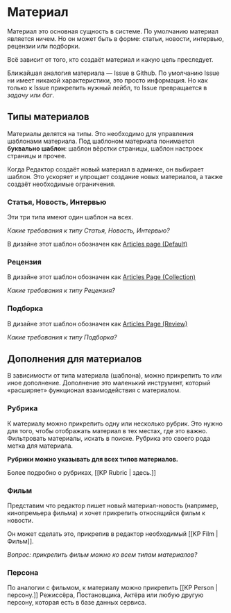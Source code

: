# Материал

Материал это основная сущность в системе. По умолчанию материал является ничем. Но он может быть в форме: статьи, новости, интервью, рецензии или подборки.

Всё зависит от того, кто создаёт материал и какую цель преследует.

Ближайшая аналогия материала — Issue в Github. По умолчанию Issue ни имеет никакой характеристики, это просто информация. Но как только к Issue прикрепить нужный лейбл, то Issue превращается в _задачу_ или _баг_.

## Типы материалов

Материалы делятся на типы. Это необходимо для управления шаблонами материала. Под шаблоном материала понимается **буквально шаблон**: шаблон вёрстки страницы, шаблон настроек страницы и прочее.

Когда Редактор создаёт новый материал в админке, он выбирает шаблон. Это ускоряет и упрощает создание новых материалов, а также создаёт необходимые ограничения.

### Статья, Новость, Интервью

Эти три типа имеют один шаблон на всех.

_Какие требования к типу Статья, Новость, Интервью?_

В дизайне этот шаблон обозначен как [Articles page (Default)](https://www.figma.com/file/pUWwcuHo61RiwLEzNztoGZ/Kinoreporter-%7C-Web-site?node-id=780%3A3973)

### Рецензия

В дизайне этот шаблон обозначен как [Articles Page (Collection)](https://www.figma.com/file/pUWwcuHo61RiwLEzNztoGZ/Kinoreporter-%7C-Web-site?node-id=799%3A8813)

_Какие требования к типу Рецензия?_

### Подборка

В дизайне этот шаблон обозначен как [Articles Page (Review)](https://www.figma.com/file/pUWwcuHo61RiwLEzNztoGZ/Kinoreporter-%7C-Web-site?node-id=804%3A8440)

_Какие требования к типу Подборка?_

## Дополнения для материалов

В зависимости от типа материала (шаблона), можно прикрепить то или иное дополнение. Дополнение это маленький инструмент, который «расширяет» функционал взаимодействия с материалом.

### Рубрика

К материалу можно прикрепить одну или несколько рубрик. Это нужно для того, чтобы отображать материал в тех местах, где это важно. Фильтровать материалы, искать в поиске. Рубрика это своего рода метка для материала.

**Рубрики можно указывать для всех типов материалов.**

Более подробно о рубриках, [[KP Rubric | здесь.]]

### Фильм

Представим что редактор пишет новый материал-новость (например, кинопремьера фильма) и хочет прикрепить относящийся фильм к новости.

Он может сделать это, прикрепив в редактор необходимый [[KP Film | Фильм]].

_Вопрос: прикрепить фильм можно ко всем типам материалов?_

### Персона

По аналогии с фильмом, к материалу можно прикрепить [[KP Person | персону.]] Режиссёра, Постановщика, Актёра или любую другую персону, которая есть в базе данных сервиса.
